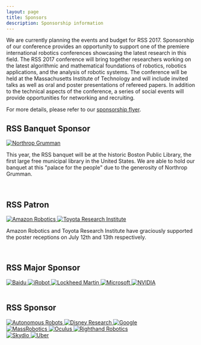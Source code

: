```yaml
---
layout: page
title: Sponsors
description: Sponsorship information
---
```


We are currently planning the events and budget for RSS 2017. Sponsorship of
our conference provides an opportunity to support one of the premiere
international robotics conferences showcasing the latest research in this
field. The RSS 2017 conference will bring together researchers working on the
latest algorithmic and mathematical foundations of robotics, robotics
applications, and the analysis of robotic systems. The conference will be held
at the Massachusetts Institute of Technology and will include invited talks as
well as oral and poster presentations of refereed papers. In addition to the
technical aspects of the conference, a series of social events will
provide opportunities for networking and recruiting.

For more details, please refer to our [sponsorship flyer](/docs/RSS2017_Sponsorship.pdf).

<div class="text-center" id="ss-banquet">
<h2>RSS Banquet Sponsor</h2>

<a href="http://www.northropgrumman.com/">
  <img src="{{ site.baseurl }}/images/sponsors/northropgrumman.png"
       alt="Northrop Grumman"/>
</a>

<p class="text-left">
This year, the RSS banquet will be at the historic Boston Public Library, the
first large free municipal library in the United States. We are able to hold our
banquet at this "palace for the people" due to the generosity of Northrop
Grumman.
</p>
</div>

<br/>

<div class="text-center" id="ss-patron">
<h2>RSS Patron</h2>

<a href="https://www.amazonrobotics.com/">
  <img src="{{ site.baseurl }}/images/sponsors/amazonrobotics.jpg"
       alt="Amazon Robotics"/>
</a>

<a href="http://www.tri.global/">
  <img src="{{ site.baseurl }}/images/sponsors/tri.png"
       alt="Toyota Research Institute"/>
</a>

<p class="text-left">
Amazon Robotics and Toyota Research Institute have graciously supported the
poster receptions on July 12th and 13th respectively.
</p>
</div>

<br/>

<div class="text-center" id="ss-major">
<h2>RSS Major Sponsor</h2>
<a href="http://www.baidu.com/">
  <img src="{{ site.baseurl }}/images/sponsors/baidu.png"
       alt="Baidu"/>
</a>

<a href="http://www.irobot.com/">
  <img src="{{ site.baseurl }}/images/sponsors/irobot.jpg"
       alt="iRobot" style="margin-bottom: -18px;"/>
</a>

<a href="http://www.lockheedmartin.com/">
  <img src="{{ site.baseurl }}/images/sponsors/lockheedmartin.png"
       alt="Lockheed Martin"/>
</a>

<a href="https://www.microsoft.com/">
  <img src="{{ site.baseurl }}/images/sponsors/microsoft.png"
       alt="Microsoft"/>
</a>

<a href="http://www.nvidia.com/">
  <img src="{{ site.baseurl }}/images/sponsors/nvidia.png"
       alt="NVIDIA"/>
</a>
</div>

<br/>

<div class="text-center" id="ss-sponsor">
<h2>RSS Sponsor</h2>
<a href="https://www.springer.com/engineering/control/journal/10514">
  <img src="{{ site.baseurl }}/images/sponsors/autonomousrobots.png"
       alt="Autonomous Robots"/>
</a>

<a href="http://www.disneyresearch.com/">
  <img src="{{ site.baseurl }}/images/sponsors/disneyresearch.png"
       alt="Disney Research"/>
</a>

<a href="https://www.google.com/">
  <img src="{{ site.baseurl }}/images/sponsors/google.jpg"
       alt="Google"/>
</a>

<br/>

<a href="https://www.massrobotics.org/">
  <img src="{{ site.baseurl }}/images/sponsors/massrobotics.png"
       alt="MassRobotics"/>
</a>

<a href="https://www.oculus.com/">
  <img src="{{ site.baseurl }}/images/sponsors/oculus.png"
       alt="Oculus"/>
</a>

<a href="https://www.righthandrobotics.com/">
  <img src="{{ site.baseurl }}/images/sponsors/righthandrobotics.png"
       alt="Righthand Robotics"/>
</a>

<br/>

<a href="https://www.skydio.com/">
  <img src="{{ site.baseurl }}/images/sponsors/skydio.png"
       alt="Skydio"/>
</a>

<a href="https://www.uber.com/info/atg/">
  <img src="{{ site.baseurl }}/images/sponsors/uber.jpg"
       alt="Uber" style="margin-bottom: -2px;"/>
</a>
</div>

<br/><br/>

